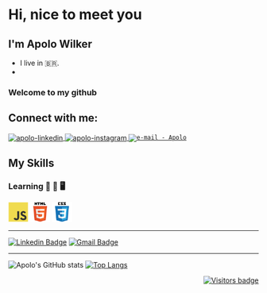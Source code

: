 # Hi, nice to meet you
## I'm Apolo Wilker
- I live in :brazil:.
-
### Welcome to my github

## Connect with me:

<a href="www.linkedin.com/in/apolowilker" target="_blank">
<img align="center" alt="apolo-linkedin" height ="35" width="45" src="https://www.flaticon.com/svg/static/icons/svg/1383/1383262.svg"
style="max-width:100%;">
</a>
<a href="https://https://www.instagram.com/adv.agora.dev/" target="_blank">
<img align="center" alt="apolo-instagram" height ="35" width="45" src="https://img.icons8.com/fluent/2x/instagram-new.png"
style="max-width:100%;">
</a>
<a href="mailto:apolowilkercarvalho@gmail.com">
  <code><img align="center" alt="e-mail - Apolo" width="32" src="https://www.flaticon.com/svg/static/icons/svg/324/324123.svg" /></code>
</a>

## My Skills
### Learning :abacus: :notebook: :desktop_computer:
  
<img src="https://raw.githubusercontent.com/devicons/devicon/master/icons/javascript/javascript-original.svg" alt="JavaScript" width="40" height="40" style="max-width:100%;"></img>
<img src="https://raw.githubusercontent.com/devicons/devicon/master/icons/html5/html5-original-wordmark.svg" alt="HTML" width="40" height="40" style="max-width:100%;"></img>
<img src="https://raw.githubusercontent.com/devicons/devicon/master/icons/css3/css3-original-wordmark.svg" alt="CSS" width="40" height="40" style="max-width:100%;"></img>

----

[![Linkedin Badge](https://img.shields.io/badge/-apolowiker-blue?style=flat-square&logo=Linkedin&logoColor=white&link=https://www.linkedin.com/in/apolowilker/)](https://www.linkedin.com/in/viniciusrma/)
[![Gmail Badge](https://img.shields.io/badge/-Gmail-c14438?style=flat-square&logo=Gmail&logoColor=white&link=mailto:wilkerapolocarvalho@gmail.com)](mailto:viniciusrma.dev@gmail.com)

----

![Apolo's GitHub stats](https://github-readme-stats.vercel.app/api?username=APOLOWILKER&theme=merko&show_icons=true)
[![Top Langs](https://github-readme-stats.vercel.app/api/top-langs/?username=APOLOWILKER)](https://github.com/APOLOWILKER/github-readme-stats)

<p align="right">
  <a href="https://badges.pufler.dev">
    <img src="https://badges.pufler.dev/visits/apolowilker/apolowilker" alt="Visitors badge" />
  </a>
</p>
<!---
APOLOWILKER/APOLOWILKER is a ✨ special ✨ repository because its `README.md` (this file) appears on your GitHub profile.
You can click the Preview link to take a look at your changes.

- 👋 Hi, I’m @APOLOWILKER
- 👀 I’m interested in ...
- 🌱 I’m currently learning ...
- 💞️ I’m looking to collaborate on ...
- 📫 How to reach me ...
--->
